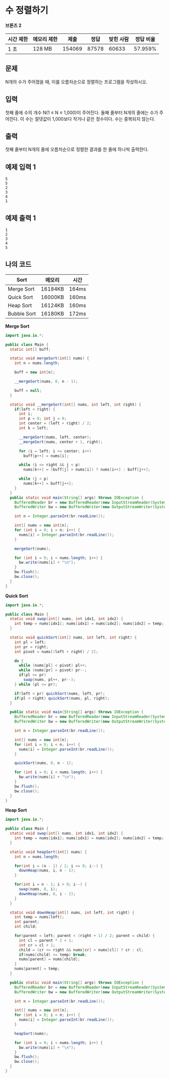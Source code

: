 # 수 정렬하기

**브론즈 2**

|시간 제한|	메모리 제한	|제출	|정답	|맞힌 사람|	정답 비율|
|---|---|---|---|---|---|
|1 초	|128 MB	|154069	|87578	|60633|	57.959%|

## 문제 

N개의 수가 주어졌을 때, 이를 오름차순으로 정렬하는 프로그램을 작성하시오.

## 입력

첫째 줄에 수의 개수 N(1 ≤ N ≤ 1,000)이 주어진다. 둘째 줄부터 N개의 줄에는 수가 주어진다. 이 수는 절댓값이 1,000보다 작거나 같은 정수이다. 수는 중복되지 않는다.

## 출력

첫째 줄부터 N개의 줄에 오름차순으로 정렬한 결과를 한 줄에 하나씩 출력한다.

## 예제 입력 1

```
5
5
2
3
4
1
```

## 예제 출력 1

```
1
2
3
4
5
```

## 나의 코드 

|**Sort**| 메모리     | 시간    |
|---|---------|-------|
|Merge Sort| 16184KB | 164ms |
|Quick Sort| 16000KB | 160ms |
|Heap Sort| 16124KB | 160ms |
|Bubble Sort|16180KB| 172ms|

**Merge Sort**
```java
import java.io.*;

public class Main {
  static int[] buff;

  static void mergeSort(int[] nums) {
    int n = nums.length;

    buff = new int[n];

    __mergeSort(nums, 0, n - 1);

    buff = null;
  }

  static void __mergeSort(int[] nums, int left, int right) {
    if(left < right) {
      int i;
      int p = 0; int j = 0;
      int center = (left + right) / 2;
      int k = left;

      __mergeSort(nums, left, center);
      __mergeSort(nums, center + 1, right);

      for (i = left; i <= center; i++)
        buff[p++] = nums[i];

      while (i <= right && j < p)
        nums[k++] = (buff[j] > nums[i]) ? nums[i++] : buff[j++];

      while (j < p)
        nums[k++] = buff[j++];
    }
  }
  public static void main(String[] args) throws IOException {
    BufferedReader br = new BufferedReader(new InputStreamReader(System.in));
    BufferedWriter bw = new BufferedWriter(new OutputStreamWriter(System.out));

    int n = Integer.parseInt(br.readLine());

    int[] nums = new int[n];
    for (int i = 0; i < n; i++) {
      nums[i] = Integer.parseInt(br.readLine());
    }

    mergeSort(nums);

    for (int i = 0; i < nums.length; i++) {
      bw.write(nums[i] + "\n");
    }
    bw.flush();
    bw.close();
  }
}
```

**Quick Sort**

```java
import java.io.*;

public class Main {
  static void swap(int[] nums, int idx1, int idx2) {
    int temp = nums[idx1]; nums[idx1] = nums[idx2]; nums[idx2] = temp;
  }

  static void quickSort(int[] nums, int left, int right) {
    int pl = left;
    int pr = right;
    int pivot = nums[(left + right) / 2];

    do {
      while (nums[pl] < pivot) pl++;
      while (nums[pr] > pivot) pr--;
      if(pl <= pr)
        swap(nums, pl++, pr--);
    } while (pl <= pr);

    if(left < pr) quickSort(nums, left, pr);
    if(pl < right) quickSort(nums, pl, right);
  }

  public static void main(String[] args) throws IOException {
    BufferedReader br = new BufferedReader(new InputStreamReader(System.in));
    BufferedWriter bw = new BufferedWriter(new OutputStreamWriter(System.out));

    int n = Integer.parseInt(br.readLine());

    int[] nums = new int[n];
    for (int i = 0; i < n; i++) {
      nums[i] = Integer.parseInt(br.readLine());
    }

    quickSort(nums, 0, n - 1);

    for (int i = 0; i < nums.length; i++) {
      bw.write(nums[i] + "\n");
    }
    bw.flush();
    bw.close();
  }
}
```

**Heap Sort**

```java
import java.io.*;

public class Main {
  static void swap(int[] nums, int idx1, int idx2) {
    int temp = nums[idx1]; nums[idx1] = nums[idx2]; nums[idx2] = temp;
  }

  static void heapSort(int[] nums) {
    int n = nums.length;

    for(int i = (n - 1) / 2; i >= 0; i--) {
      downHeap(nums, i, n - 1);
    }

    for(int i = n - 1; i > 0; i--) {
      swap(nums, 0, i);
      downHeap(nums, 0, i - 1);
    }
  }

  static void downHeap(int[] nums, int left, int right) {
    int temp = nums[left];
    int parent;
    int child;

    for(parent = left; parent < (right + 1) / 2; parent = child) {
      int cl = parent * 2 + 1;
      int cr = cl + 1;
      child = (cr <= right && nums[cr] > nums[cl]) ? cr : cl;
      if(nums[child] <= temp) break;
      nums[parent] = nums[child];
    }
    nums[parent] = temp;
  }

  public static void main(String[] args) throws IOException {
    BufferedReader br = new BufferedReader(new InputStreamReader(System.in));
    BufferedWriter bw = new BufferedWriter(new OutputStreamWriter(System.out));

    int n = Integer.parseInt(br.readLine());

    int[] nums = new int[n];
    for (int i = 0; i < n; i++) {
      nums[i] = Integer.parseInt(br.readLine());
    }

    heapSort(nums);

    for (int i = 0; i < nums.length; i++) {
      bw.write(nums[i] + "\n");
    }
    bw.flush();
    bw.close();
  }
}

```